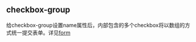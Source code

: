## checkbox-group

<!-- UTSCOMJSON.checkbox-group.description -->

给checkbox-group设置name属性后，内部包含的多个checkbox将以数组的方式统一提交表单。详见[form](./form.md)

<!-- UTSCOMJSON.checkbox-group.compatibility -->

<!-- UTSCOMJSON.checkbox-group.attribute -->

<!-- UTSCOMJSON.checkbox-group.event -->

<!-- UTSCOMJSON.checkbox-group.component_type-->

<!-- UTSCOMJSON.checkbox-group.children -->

<!-- UTSCOMJSON.checkbox-group.example -->

<!-- UTSCOMJSON.checkbox-group.reference -->
